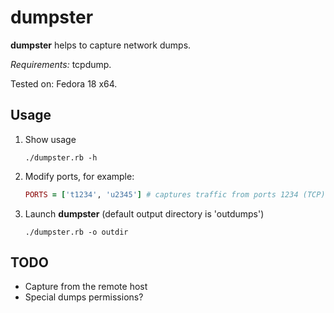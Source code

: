 dumpster
========

**dumpster** helps to capture network dumps.

*Requirements:* tcpdump.

Tested on: Fedora 18 x64.

## Usage

1. Show usage

    `./dumpster.rb -h`


2. Modify ports, for example:

    ```ruby
    PORTS = ['t1234', 'u2345'] # captures traffic from ports 1234 (TCP) and 2345 (UDP)
    ```

3. Launch **dumpster** (default output directory is 'outdumps')

    `./dumpster.rb -o outdir`


## TODO

* Capture from the remote host
* Special dumps permissions?

